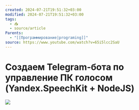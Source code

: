 ```yaml
---
created: 2024-07-21T19:51:32+03:00
modified: 2024-07-21T19:51:32+03:00
tags:
  - 📥
  - source/article
Parents:
  - "[[Программирование|programing]]"
source: https://www.youtube.com/watch?v=65i5lcc2SaU
---
```


# Создаем Telegram-бота по управление ПК голосом (Yandex.SpeechKit + NodeJS)

![](https://www.youtube.com/watch?v=65i5lcc2SaU)